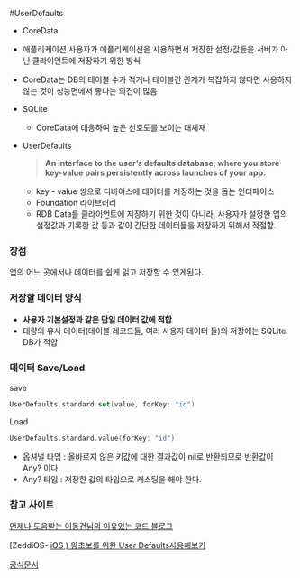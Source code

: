 #UserDefaults 

-  CoreData
  - 애플리케이션 사용자가 애플리케이션을 사용하면서 저장한 설정/값들을 서버가 아닌 클라이언트에 저장하기 위한 방식
  - CoreData는 DB의 테이블 수가 적거나 테이블간 관계가 복잡하지 않다면 사용하지 않는 것이 성능면에서 좋다는 의견이 많음
- SQLite
  - CoreData에 대응하여 높은 선호도를 보이는 대체재



- UserDefaults 

  > **An interface to the user’s defaults database, where you store key-value pairs persistently across launches of your app.**

  - key - value 쌍으로 디바이스에 데이터를 저장하는 것을 돕는 인터페이스 
  - Foundation 라이브러리
  - RDB Data를 클라이언트에 저장하기 위한 것이 아니라, 사용자가 설정한 앱의 설정값과 기록한 값 등과 같이 간단한 데이터들을 저장하기 위해서 적절함.

### 장점

앱의 어느 곳에서나 데이터를 쉽게 읽고 저장할 수 있게된다.

### 저장할 데이터 양식

- **사용자 기본설정과 같은 단일 데이터 값에 적합**
- 대량의 유사 데이터(테이블 레코드들, 여러 사용자 데이터 들)의 저장에는 SQLite DB가 적합

### 데이터 Save/Load

save 

```swift
UserDefaults.standard.set(value, forKey: "id")
```

Load

```swift
UserDefaults.standard.value(forKey: "id")
```

- 옵셔널 타입 : 올바르지 않은 키값에 대한 결과값이 nil로 반환되므로 반환값이 Any? 이다.
- Any? 타입 : 저장한 값의 타입으로 캐스팅을 해야 한다.



### 참고 사이트

 [언제나 도움받는 이동건님의 이유있는 코드 블로그](https://baked-corn.tistory.com/49?category=718235) 

 [ZeddiOS- [iOS ) 왕초보를 위한 User Defaults사용해보기](https://zeddios.tistory.com/107)

[공식문서](https://developer.apple.com/documentation/foundation/UserDefaults)


